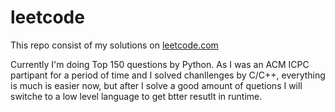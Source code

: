 # leetcode
This repo consist of my solutions on [leetcode.com](https://leetcode.com/u/soodoo/)

Currently I'm doing Top 150 questions by Python. As I was an ACM ICPC partipant for a period of time and I solved chanllenges by C/C++, everything is much is easier now, but after I solve a good amount of quetions I will switche to a low level language to get btter resutlt in runtime.
